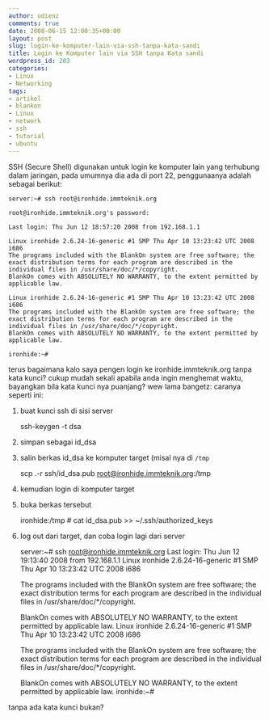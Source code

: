 ```yaml
---
author: udienz
comments: true
date: 2008-06-15 12:00:35+00:00
layout: post
slug: login-ke-komputer-lain-via-ssh-tanpa-kata-sandi
title: Login ke Komputer lain via SSH tanpa Kata sandi
wordpress_id: 203
categories:
- Linux
- Networking
tags:
- artikel
- blankon
- Linux
- network
- ssh
- tutorial
- ubuntu
---
```


SSH (Secure Shell) digunakan untuk login ke komputer lain yang terhubung dalam jaringan, pada umumnya dia ada di port 22, penggunaanya adalah sebagai berikut:

    
    server:~# ssh root@ironhide.immteknik.org
    
    root@ironhide.immteknik.org's password:
    
    Last login: Thu Jun 12 18:57:20 2008 from 192.168.1.1
    
    Linux ironhide 2.6.24-16-generic #1 SMP Thu Apr 10 13:23:42 UTC 2008 i686
    The programs included with the BlankOn system are free software; the exact distribution terms for each program are described in the individual files in /usr/share/doc/*/copyright.
    BlankOn comes with ABSOLUTELY NO WARRANTY, to the extent permitted by applicable law.
    
    Linux ironhide 2.6.24-16-generic #1 SMP Thu Apr 10 13:23:42 UTC 2008 i686
    The programs included with the BlankOn system are free software; the exact distribution terms for each program are described in the individual files in /usr/share/doc/*/copyright.
    BlankOn comes with ABSOLUTELY NO WARRANTY, to the extent permitted by applicable law.
    
    ironhide:~#


terus bagaimana kalo saya pengen login ke ironhide.immteknik.org tanpa kata kunci? cukup mudah sekali apabila anda ingin menghemat waktu, bayangkan bila kata kunci nya puanjang? wew lama bangetz: caranya seperti ini:
1. buat kunci ssh di sisi server

    
    ssh-keygen -t dsa


2. simpan sebagai id_dsa

3. salin berkas id_dsa ke komputer target (misal nya di `/tmp`

    
    scp .-r ssh/id_dsa.pub root@ironhide.immteknik.org:/tmp


4. kemudian login di komputer target

5. buka berkas tersebut

    
    ironhide:/tmp # cat id_dsa.pub >> ~/.ssh/authorized_keys


6. log out dari target, dan coba login lagi dari server

    
    server:~# ssh root@ironhide.immteknik.org
    Last login: Thu Jun 12 19:13:40 2008 from 192.168.1.1
    Linux ironhide 2.6.24-16-generic #1 SMP Thu Apr 10 13:23:42 UTC 2008 i686
    
    The programs included with the BlankOn system are free software;
    the exact distribution terms for each program are described in the
    individual files in /usr/share/doc/*/copyright.
    
    BlankOn comes with ABSOLUTELY NO WARRANTY, to the extent permitted by
    applicable law.
    Linux ironhide 2.6.24-16-generic #1 SMP Thu Apr 10 13:23:42 UTC 2008 i686
    
    The programs included with the BlankOn system are free software;
    the exact distribution terms for each program are described in the
    individual files in /usr/share/doc/*/copyright.
    
    BlankOn comes with ABSOLUTELY NO WARRANTY, to the extent permitted by
    applicable law.
    ironhide:~#


tanpa ada kata kunci bukan?
